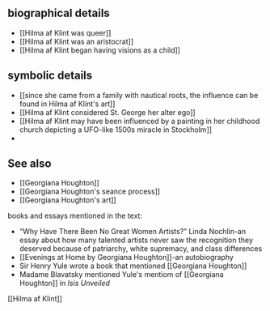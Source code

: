 
## biographical details
- [[Hilma af Klint was queer]]
- [[Hilma af Klint was an aristocrat]]
- [[Hilma af Klint began having visions as a child]]


## symbolic details
- [[since she came from a family with nautical roots, the influence can be found in Hilma af Klint's art]]
- [[Hilma af Klint considered St. George her alter ego]]
- [[Hilma af Klint may have been influenced by a painting in her childhood church depicting a UFO-like 1500s miracle in Stockholm]]
- 

## See also
- [[Georgiana Houghton]]
- [[Georgiana Houghton's seance process]]
- [[Georgiana Houghton's art]]


books and essays mentioned in the text:
- “Why Have There Been No Great Women Artists?” Linda Nochlin-an essay about how many talented artists never saw the recognition they deserved because of patriarchy, white supremacy, and class differences
- [[Evenings at Home by Georgiana Houghton]]-an autobiography 
- Sir Henry Yule wrote a book that mentioned [[Georgiana Houghton]]
- Madame Blavatsky mentioned Yule's mentiom of [[Georgiana Houghton]] in *Isis Unveiled*

[[Hilma af Klint]]
